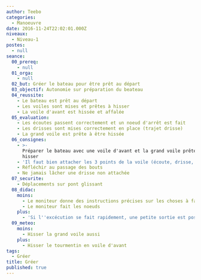 ```yaml
---
author: Teebo
categories:
  - Manoeuvre
date: 2016-11-24T22:02:01.000Z
niveaux:
  - Niveau-1
postes:
  - null
seance:
  00_prereq:
    - null
  01_orga:
    - null
  02_but: Gréer le bateau pour être prêt au départ
  03_objectif: Autonomie sur préparation du beateau
  04_reussite:
    - Le bateau est prêt au départ
    - Les voiles sont mises et prêtes à hisser
    - La voile d'avant est hissée et affalée
  05_evaluation:
    - Les écoutes passent correctement et un noeud d'arrêt est fait
    - Les drisses sont mises correctement en place (trajet drisse)
    - La grand voile est prête à être hissée
  06_consignes:
    - >-
      Préparer le bateau avec une voile d'avant et la grand voile prêtes à
      hisser
    - 'Il faut bien attacher les 3 points de la voile (écoute, drisse, amure)'
    - Réfléchir au passage des bouts
    - Ne jamais lâcher une drisse non attachée
  07_securite:
    - Déplacements sur pont glissant
  08_didac:
    moins:
      - Le moniteur donne des instructions précises sur les choses à faire
      - Le moniteur fait les noeuds
    plus:
      - 'Si l''excécution se fait rapidement, une petite sortie est possible'
  09_meteo:
    moins:
      - Hisser la grand voile aussi
    plus:
      - Hisser le tourmentin en voile d'avant
tags:
  - Gréer
title: Gréer
published: true
---
```

